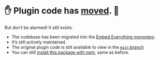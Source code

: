 # ✋ Plugin code has [moved](https://github.com/gfscott/eleventy-plugin-embed-everything). 🤚

But don’t be alarmed! It still exists.

- The codebase has been migrated into the [Embed Everything monorepo](https://github.com/gfscott/eleventy-plugin-embed-everything).
- It’s still actively maintained.
- The original plugin code is still available to view in the [`main` branch](https://github.com/gfscott/eleventy-plugin-youtube-embed/tree/main)
- You can still [install this package with npm](https://www.npmjs.com/package/eleventy-plugin-youtube-embed), same as before.